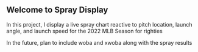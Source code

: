 ## **Welcome to Spray Display**

In this project, I display a live spray chart reactive to pitch location, launch angle, and launch speed for the 2022 MLB Season for righties

In the future, plan to include woba and xwoba along with the spray results
